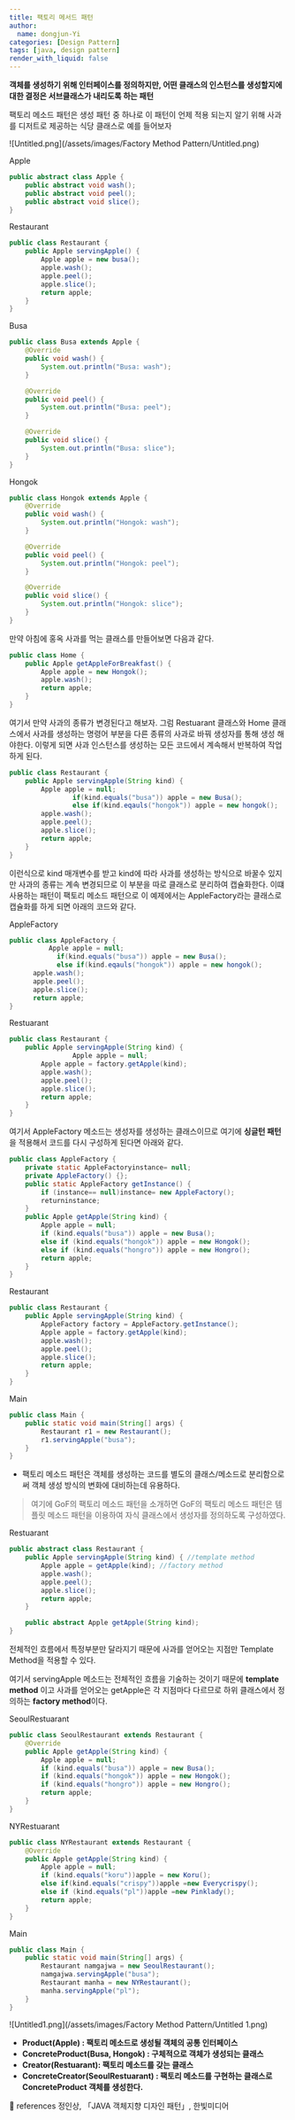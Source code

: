 ```yaml
---
title: 팩토리 메서드 패턴
author:
  name: dongjun-Yi
categories: [Design Pattern]
tags: [java, design pattern]
render_with_liquid: false
---
```

**객체를 생성하기 위해 인터페이스를 정의하지만, 어떤 클래스의 인스턴스를 생성할지에 대한 결정은 서브클래스가 내리도록 하는 패턴**

팩토리 메소드 패턴은 생성 패턴 중 하나로 이 패턴이 언제 적용 되는지 알기 위해 사과를 디저트로 제공하는 식당 클래스로 예를 들어보자

![Untitled.png](/assets/images/Factory Method Pattern/Untitled.png)

Apple

```java
public abstract class Apple {
    public abstract void wash();
    public abstract void peel();
    public abstract void slice();
}
```

Restaurant

```java
public class Restaurant {
    public Apple servingApple() {
        Apple apple = new busa();
        apple.wash();
        apple.peel();
        apple.slice();
        return apple;
    }
}
```

Busa

```java
public class Busa extends Apple {
    @Override
    public void wash() {
        System.out.println("Busa: wash");
    }

    @Override
    public void peel() {
        System.out.println("Busa: peel");
    }

    @Override
    public void slice() {
        System.out.println("Busa: slice");
    }
}
```

Hongok

```java
public class Hongok extends Apple {
    @Override
    public void wash() {
        System.out.println("Hongok: wash");
    }

    @Override
    public void peel() {
        System.out.println("Hongok: peel");
    }

    @Override
    public void slice() {
        System.out.println("Hongok: slice");
    }
}
```

만약 아침에 홍옥 사과를 먹는 클래스를 만들어보면 다음과 같다.

```java
public class Home {
    public Apple getAppleForBreakfast() {
        Apple apple = new Hongok();
        apple.wash();
        return apple;
    }
}
```

여기서 만약 사과의 종류가 변경된다고 해보자. 그럼 Restuarant 클래스와 Home 클래스에서 사과를 생성하는 명령어 부분을 다른 종류의 사과로 바꿔 생성자를 통해 생성 해야한다. 이렇게 되면 사과 인스턴스를 생성하는 모든 코드에서 계속해서 반복하여 작업하게 된다.

```java
public class Restaurant {
    public Apple servingApple(String kind) {
        Apple apple = null;
				if(kind.equals("busa")) apple = new Busa();
				else if(kind.eqauls("hongok")) apple = new hongok();
        apple.wash();
        apple.peel();
        apple.slice();
        return apple;
    }
}
```

이런식으로 kind 매개변수를 받고 kind에 따라 사과를 생성하는 방식으로 바꿀수 있지만 사과의 종류는 계속 변경되므로 이 부분을 따로 클래스로 분리하여 캡슐화한다. 이떄 사용하는 패턴이 팩토리 메소드 패턴으로 이 예제에서는 AppleFactory라는 클래스로 캡슐화를 하게 되면 아래의 코드와 같다.

AppleFactory

```java
public class AppleFactory {
		  Apple apple = null;
			if(kind.equals("busa")) apple = new Busa();
			else if(kind.eqauls("hongok")) apple = new hongok();
      apple.wash();
      apple.peel();
      apple.slice();
      return apple;
}
```

Restuarant

```java
public class Restaurant {
    public Apple servingApple(String kind) {
				Apple apple = null;
        Apple apple = factory.getApple(kind);
        apple.wash();
        apple.peel();
        apple.slice();
        return apple;
    }
}
```

여기서 AppleFactory 메소드는 생성자를 생성하는 클래스이므로 여기에 **싱글턴 패턴**을 적용해서 코드를 다시 구성하게 된다면 아래와 같다.

```java
public class AppleFactory {
    private static AppleFactoryinstance= null;
    private AppleFactory() {};
    public static AppleFactory getInstance() {
        if (instance== null)instance= new AppleFactory();
        returninstance;
    }
    public Apple getApple(String kind) {
        Apple apple = null;
        if (kind.equals("busa")) apple = new Busa();
        else if (kind.equals("hongok")) apple = new Hongok();
        else if (kind.equals("hongro")) apple = new Hongro();
        return apple;
    }
}

```

Restaurant

```java
public class Restaurant {
    public Apple servingApple(String kind) {
        AppleFactory factory = AppleFactory.getInstance();
        Apple apple = factory.getApple(kind);
        apple.wash();
        apple.peel();
        apple.slice();
        return apple;
    }
}
```

Main

```java
public class Main {
    public static void main(String[] args) {
        Restaurant r1 = new Restaurant();
        r1.servingApple("busa");
    }
}
```

- 팩토리 메소드 패턴은 객체를 생성하는 코드를 별도의 클래스/메소드로 분리함으로써 객체 생성 방식의 변화에 대비하는데 유용하다.

> 여기에 GoF의 팩토리 메소드 패턴을 소개하면 GoF의 팩토리 메소드 패턴은 템플릿 메소드 패턴을 이용하여 자식 클래스에서 생성자를 정의하도록 구성하였다.
> 

Restuarant

```java
public abstract class Restaurant {
    public Apple servingApple(String kind) { //template method
        Apple apple = getApple(kind); //factory method
        apple.wash();
        apple.peel();
        apple.slice();
        return apple;
    }

    public abstract Apple getApple(String kind);
}

```

전체적인 흐름에서 특정부분만 달라지기 때문에 사과를 얻어오는 지점만 Template Method을 적용할 수 있다.

여기서 servingApple 메소드는 전체적인 흐름을 기술하는 것이기 때문에 **template method** 이고 사과를 얻어오는 getApple은 각 지점마다 다르므로 하위 클래스에서 정의하는 **factory method**이다.

SeoulRestuarant

```java
public class SeoulRestaurant extends Restaurant {
    @Override
    public Apple getApple(String kind) {
        Apple apple = null;
        if (kind.equals("busa")) apple = new Busa();
        if (kind.equals("hongok")) apple = new Hongok();
        if (kind.equals("hongro")) apple = new Hongro();
        return apple;
    }
}
```

NYRestuarant

```java
public class NYRestaurant extends Restaurant {
    @Override
    public Apple getApple(String kind) {
        Apple apple = null;
        if (kind.equals("koru"))apple = new Koru();
        else if(kind.equals("crispy"))apple =new Everycrispy();
        else if (kind.equals("pl"))apple =new Pinklady();
        return apple;
    }
}
```

Main

```java
public class Main {
    public static void main(String[] args) {
        Restaurant namgajwa = new SeoulRestaurant();
        namgajwa.servingApple("busa");
        Restaurant manha = new NYRestaurant();
        manha.servingApple("pl");
    }
}
```

![Untitled1.png](/assets/images/Factory Method Pattern/Untitled 1.png)

- **Product(Apple) : 팩토리 메소드로 생성될 객체의 공통 인터페이스**
- **ConcreteProduct(Busa, Hongok) : 구체적으로 객체가 생성되는 클래스**
- **Creator(Restuarant): 팩토리 메소드를 갖는 클래스**
- **ConcreteCreator(SeoulRestuarant) : 팩토리 메소드를 구현하는 클래스로 ConcreteProduct 객체를 생성한다.**

<aside>
📖 references                                                                                                                                     정인상, 「JAVA 객체지향 디자인 패턴」, 한빛미디어

</aside>
